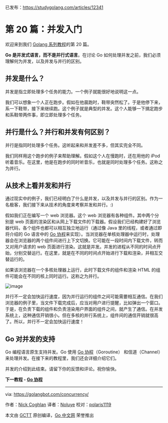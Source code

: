 已发布：https://studygolang.com/articles/12341

# 第 20 篇：并发入门

欢迎来到我们 [Golang 系列教程](https://studygolang.com/subject/2)的第 20 篇。

**Go 是并发式语言，而不是并行式语言**。在讨论 Go 如何处理并发之前，我们必须理解何为并发，以及并发与并行的区别。

## 并发是什么？

并发是指立即处理多个任务的能力。一个例子就能很好地说明这一点。

我们可以想象一个人正在跑步。假如在他晨跑时，鞋带突然松了。于是他停下来，系一下鞋带，接下来继续跑。这个例子就是典型的并发。这个人能够一下搞定跑步和系鞋带两件事，即立即处理多个任务。

## 并行是什么？并行和并发有何区别？

并行是指同时处理多个任务。这听起来和并发差不多，但其实完全不同。

我们同样用这个跑步的例子来帮助理解。假如这个人在慢跑时，还在用他的 iPod 听着音乐。在这里，他是在跑步的同时听音乐，也就是同时处理多个任务。这称之为并行。

## 从技术上看并发和并行

通过现实中的例子，我们已经明白了什么是并发，以及并发与并行的区别。作为一名极客，我们接下来从技术的角度来考察并发和并行。:)

假如我们正在编写一个 web 浏览器。这个 web 浏览器有各种组件。其中两个分别是 web 页面的渲染区和从网上下载文件的下载器。假设我们已经构建好了浏览器代码，各个组件也都可以相互独立地运行（通过像 Java 里的线程，或者通过即将介绍的 Go 语言中的 [Go 协程](#)来实现）。当浏览器在单核处理器中运行时，处理器会在浏览器的两个组件间进行上下文切换。它可能在一段时间内下载文件，转而又对用户请求的 web 页面进行渲染。这就是并发。并发的进程从不同的时间点开始，分别交替运行。在这里，就是在不同的时间点开始进行下载和渲染，并相互交替运行的。

如果该浏览器在一个多核处理器上运行，此时下载文件的组件和渲染 HTML 的组件可能会在不同的核上同时运行。这称之为并行。

![image](https://raw.githubusercontent.com/studygolang/gctt-images/master/golang-series/concurrency-parallelism-copy.png)

并行不一定会加快运行速度，因为并行运行的组件之间可能需要相互通信。在我们浏览器的例子里，当文件下载完成后，应当对用户进行提醒，比如弹出一个窗口。于是，在负责下载的组件和负责渲染用户界面的组件之间，就产生了通信。在并发系统上，这种通信开销很小。但在多核的并行系统上，组件间的通信开销就很高了。所以，并行不一定会加快运行速度！

## Go 对并发的支持

Go 编程语言原生支持并发。Go 使用 [Go 协程](#)（Goroutine） 和信道（Channel）来处理并发。在接下来的教程里，我们还会详细介绍它们。

并发的介绍到此结束。请留下你的反馈和评论。祝你愉快。

**下一教程 - [Go 协程](https://studygolang.com/articles/12342)**

---

via: https://golangbot.com/concurrency/

作者：[Nick Coghlan](https://golangbot.com/about/) 译者：[Noluye](https://github.com/Noluye) 校对：[polaris1119](https://github.com/polaris1119)

本文由 [GCTT](https://github.com/studygolang/GCTT) 原创编译，[Go 中文网](https://studygolang.com/) 荣誉推出
